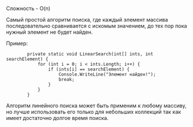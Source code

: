 Сложность - O(n)

Самый простой алгоритм поиска, где каждый элемент массива последовательно сравнивается с искомым значением, до тех пор пока нужный элемент не будет найден. 

Пример:
```Csharp
        private static void LinearSearch(int[] ints, int searchElement) {
            for (int i = 0; i < ints.Length; i++) {
                if (ints[i] == searchElement) {
                    Console.WriteLine("Элемент найден!");
                    break;
                }
            }
        }
```
Алгоритм линейного поиска может быть применим к любому массиву, но лучше использовать его только для небольших коллекций так как имеет достаточно долгое время поиска.
